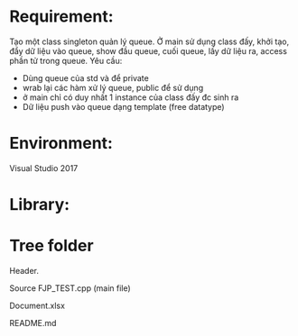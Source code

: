 # Requirement:

Tạo một class singleton quản lý queue.
Ở main sử dụng class đấy, khởi tạo, đẩy dữ liệu vào queue, show đầu queue, cuối queue, lấy dữ liệu ra, access phần tử trong queue.
Yêu cầu: 
- Dùng queue của std và để private
- wrab lại các hàm xử lý queue, public để sử dụng
- ở main chỉ có duy nhất 1 instance của class đấy đc sinh ra
- Dữ liệu push vào queue dạng template (free datatype)


# Environment:
Visual Studio 2017

# Library:

# Tree folder

Header.

Source FJP_TEST.cpp (main file)

Document.xlsx

README.md
